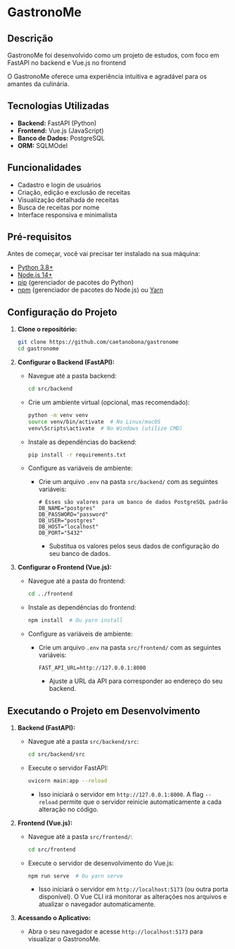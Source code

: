 # GastronoMe

## Descrição  

GastronoMe foi desenvolvido como um projeto de estudos, com foco em FastAPI no backend e Vue.js no frontend

O GastronoMe oferece uma experiência intuitiva e agradável para os amantes da culinária.

## Tecnologias Utilizadas  
  
*   **Backend:** FastAPI (Python)  
*   **Frontend:** Vue.js (JavaScript)  
*   **Banco de Dados:** PostgreSQL  
*   **ORM:** SQLMOdel

## Funcionalidades  
  
*   Cadastro e login de usuários  
*   Criação, edição e exclusão de receitas  
*   Visualização detalhada de receitas
*   Busca de receitas por nome
*   Interface responsiva e minimalista

## Pré-requisitos  
  
Antes de começar, você vai precisar ter instalado na sua máquina:  
  
*   [Python 3.8+](https://www.python.org/downloads/)  
*   [Node.js 14+](https://nodejs.org/en/download/)  
*   [pip](https://pip.pypa.io/en/stable/installing/) (gerenciador de pacotes do Python)  
*   [npm](https://www.npmjs.com/get-npm) (gerenciador de pacotes do Node.js) ou [Yarn](https://yarnpkg.com/getting-started/install)

## Configuração do Projeto  
  
1.  **Clone o repositório:**  
  
    ```bash  
    git clone https://github.com/caetanobona/gastronome  
    cd gastronome
    ```  
  
2.  **Configurar o Backend (FastAPI):**  
  
    *   Navegue até a pasta backend:  
  
        ```bash  
        cd src/backend  
        ```  
  
    *   Crie um ambiente virtual (opcional, mas recomendado):  
  
        ```bash  
        python -m venv venv  
        source venv/bin/activate  # No Linux/macOS  
        venv\Scripts\activate  # No Windows (utilize CMD)  
        ```  
  
    *   Instale as dependências do backend:  
  
        ```bash  
        pip install -r requirements.txt  
        ```  
  
    *   Configure as variáveis de ambiente:  
  
        *   Crie um arquivo `.env` na pasta `src/backend/` com as seguintes variáveis:  
  
            ```  
            # Esses são valores para um banco de dados PostgreSQL padrão
            DB_NAME="postgres"
            DB_PASSWORD="password" 
            DB_USER="postgres"
            DB_HOST="localhost"
            DB_PORT="5432"
            ```  
  
            *   Substitua os valores pelos seus dados de configuração do seu banco de dados.  
  
3.  **Configurar o Frontend (Vue.js):**  
  
    *   Navegue até a pasta do frontend:  
  
        ```bash  
        cd ../frontend  
        ```  
  
    *   Instale as dependências do frontend:  
  
        ```bash  
        npm install  # Ou yarn install  
        ```  
  
    *   Configure as variáveis de ambiente:  
  
        *   Crie um arquivo `.env` na pasta `src/frontend/` com as seguintes variáveis:  
  
            ```  
            FAST_API_URL=http://127.0.0.1:8000
            ```  
  
            *   Ajuste a URL da API para corresponder ao endereço do seu backend.  
  
## Executando o Projeto em Desenvolvimento  
  
1.  **Backend (FastAPI):**  
  
    *   Navegue até a pasta `src/backend/src`:  
  
        ```bash  
        cd src/backend/src
        ```  
  
    *   Execute o servidor FastAPI:  
  
        ```bash  
        uvicorn main:app --reload  
        ```  
  
        *   Isso iniciará o servidor em `http://127.0.0.1:8000`. A flag `--reload` permite que o servidor reinicie automaticamente a cada alteração no código.  
  
2.  **Frontend (Vue.js):**  
  
    *   Navegue até a pasta `src/frontend/`:  
  
        ```bash  
        cd src/frontend  
        ```  
  
    *   Execute o servidor de desenvolvimento do Vue.js:  
  
        ```bash  
        npm run serve  # Ou yarn serve  
        ```  
  
        *   Isso iniciará o servidor em `http://localhost:5173` (ou outra porta disponível). O Vue CLI irá monitorar as alterações nos arquivos e atualizar o navegador automaticamente.  
  
3.  **Acessando o Aplicativo:**  
  
    *   Abra o seu navegador e acesse `http://localhost:5173` para visualizar o GastronoMe.
